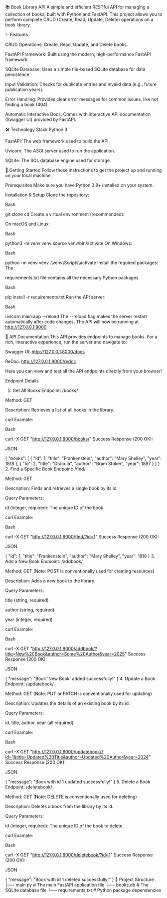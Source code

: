 📚 Book Library API
A simple and efficient RESTful API for managing a collection of books, built with Python and FastAPI. This project allows you to perform complete CRUD (Create, Read, Update, Delete) operations on a book library.


✨ Features

CRUD Operations: Create, Read, Update, and Delete books.


FastAPI Framework: Built using the modern, high-performance FastAPI framework.


SQLite Database: Uses a simple file-based SQLite database for data persistence.


Input Validation: Checks for duplicate entries and invalid data (e.g., future publication years).


Error Handling: Provides clear error messages for common issues, like not finding a book (404).


Automatic Interactive Docs: Comes with interactive API documentation (Swagger UI) provided by FastAPI.

🛠️ Technology Stack
Python 3


FastAPI: The web framework used to build the API.


Uvicorn: The ASGI server used to run the application.


SQLite: The SQL database engine used for storage.

🚀 Getting Started
Follow these instructions to get the project up and running on your local machine.

Prerequisites
Make sure you have Python 3.8+ installed on your system.

Installation & Setup
Clone the repository:

Bash

git clone <your-repository-url>
cd <repository-folder>
Create a virtual environment (recommended):

On macOS and Linux:

Bash

python3 -m venv venv
source venv/bin/activate
On Windows:

Bash

python -m venv venv
.\venv\Scripts\activate
Install the required packages:
The 

requirements.txt file contains all the necessary Python packages.

Bash

pip install -r requirements.txt
Run the API server:

Bash

uvicorn main:app --reload
The --reload flag makes the server restart automatically after code changes. The API will now be running at http://127.0.0.1:8000.

📖 API Documentation
This API provides endpoints to manage books. For a rich, interactive experience, run the server and navigate to:

Swagger UI: http://127.0.0.1:8000/docs

ReDoc: http://127.0.0.1:8000/redoc

Here you can view and test all the API endpoints directly from your browser!

Endpoint Details
1. Get All Books
Endpoint: /books/

Method: GET

Description: Retrieves a list of all books in the library.

curl Example:

Bash

curl -X GET "http://127.0.0.1:8000/books/"
Success Response (200 OK):

JSON

{
  "books": [
    {
      "id": 1,
      "title": "Frankenstein",
      "author": "Mary Shelley",
      "year": 1818
    },
    {
      "id": 2,
      "title": "Dracula",
      "author": "Bram Stoker",
      "year": 1897
    }
  ]
}
2. Find a Specific Book
Endpoint: /find/

Method: GET

Description: Finds and retrieves a single book by its id.

Query Parameters:

id (integer, required): The unique ID of the book.

curl Example:

Bash

curl -X GET "http://127.0.0.1:8000/find/?id=1"
Success Response (200 OK):

JSON

{
    "id": 1,
    "title": "Frankenstein",
    "author": "Mary Shelley",
    "year": 1818
}
3. Add a New Book
Endpoint: /addbook/

Method: GET (Note: POST is conventionally used for creating resources)

Description: Adds a new book to the library.

Query Parameters:

title (string, required)

author (string, required)

year (integer, required)

curl Example:

Bash

curl -X GET "http://127.0.0.1:8000/addbook/?title=New%20Book&author=Some%20Author&year=2025"
Success Response (200 OK):

JSON

{
  "message": "Book 'New Book' added successfully!"
}
4. Update a Book
Endpoint: /updatebook/

Method: GET (Note: PUT or PATCH is conventionally used for updating)

Description: Updates the details of an existing book by its id.

Query Parameters:

id, title, author, year (all required)

curl Example:

Bash

curl -X GET "http://127.0.0.1:8000/updatebook/?id=1&title=Updated%20Title&author=Updated%20Author&year=2024"
Success Response (200 OK):

JSON

{
  "message": "Book with id 1 updated successfully!"
}
5. Delete a Book
Endpoint: /deletebook/

Method: GET (Note: DELETE is conventionally used for deleting)

Description: Deletes a book from the library by its id.

Query Parameters:

id (integer, required): The unique ID of the book to delete.

curl Example:

Bash

curl -X GET "http://127.0.0.1:8000/deletebook/?id=1"
Success Response (200 OK):

JSON

{
  "message": "Book with id 1 deleted successfully!"
}
📂 Project Structure
.
├── main.py          # The main FastAPI application file
├── books.db         # The SQLite database file
└── requirements.txt   # Python package dependencies
